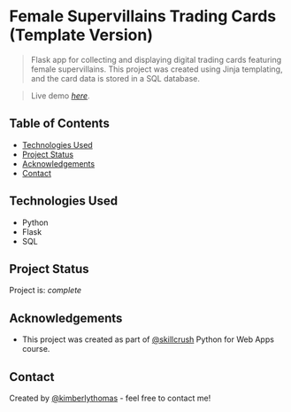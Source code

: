 # Female Supervillains Trading Cards (Template Version)
> Flask app for collecting and displaying digital trading cards featuring female supervillains. This project was created using Jinja templating, and the card data is stored in a SQL database.

<!--
I have another version of this project created using a REST API [here]().
-->

> Live demo [_here_](https://Female-Supervillains-Trading-Cards-Template-Version.kimberlythomas.repl.co). <!-- If you have the project hosted somewhere, include the link here. -->

## Table of Contents
* [Technologies Used](#technologies-used)
* [Project Status](#project-status)
* [Acknowledgements](#acknowledgements)
* [Contact](#contact)
<!-- * [License](#license) -->


## Technologies Used
- Python
- Flask
- SQL


## Project Status
Project is: _complete_


## Acknowledgements
- This project was created as part of [@skillcrush](https://www.skillcrush.com) Python for Web Apps course.


## Contact
Created by [@kimberlythomas](https://github.com/kimberlythomas) - feel free to contact me!


<!-- Optional -->
<!-- ## License -->
<!-- This project is open source and available under the [... License](). -->
